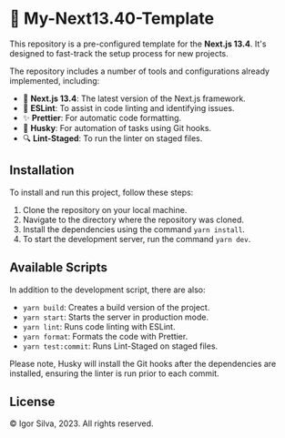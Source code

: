 # 🚀 My-Next13.40-Template

This repository is a pre-configured template for the **Next.js 13.4**. It's designed to fast-track the setup process for new projects.

The repository includes a number of tools and configurations already implemented, including:

- 🎯 **Next.js 13.4**: The latest version of the Next.js framework.
- 🧹 **ESLint**: To assist in code linting and identifying issues.
- ✨ **Prettier**: For automatic code formatting.
- 🐺 **Husky**: For automation of tasks using Git hooks.
- 🔍 **Lint-Staged**: To run the linter on staged files.

## Installation

To install and run this project, follow these steps:

1. Clone the repository on your local machine.
2. Navigate to the directory where the repository was cloned.
3. Install the dependencies using the command `yarn install`.
4. To start the development server, run the command `yarn dev`.

## Available Scripts

In addition to the development script, there are also:

- `yarn build`: Creates a build version of the project.
- `yarn start`: Starts the server in production mode.
- `yarn lint`: Runs code linting with ESLint.
- `yarn format`: Formats the code with Prettier.
- `yarn test:commit`: Runs Lint-Staged on staged files.

Please note, Husky will install the Git hooks after the dependencies are installed, ensuring the linter is run prior to each commit.

## License

© Igor Silva, 2023. All rights reserved.
